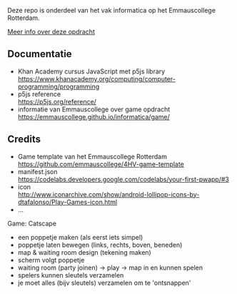 Deze repo is onderdeel van het vak informatica op het Emmauscollege Rotterdam.

[Meer info over deze opdracht](https://informatica.emmauscollege.nl/)

## Documentatie
- Khan Academy cursus JavaScript met p5js library <br>
https://www.khanacademy.org/computing/computer-programming/programming
- p5js reference <br>
https://p5js.org/reference/
- informatie van Emmauscollege over game opdracht <br>
https://emmauscollege.github.io/informatica/game/

## Credits
- Game template van het Emmauscollege Rotterdam <br>
        https://github.com/emmauscollege/4HV-game-template
- manifest.json <br>
        https://codelabs.developers.google.com/codelabs/your-first-pwapp/#3
- icon <br>
        http://www.iconarchive.com/show/android-lollipop-icons-by-dtafalonso/Play-Games-icon.html
- ...

Game: Catscape
- een poppetje maken (als eerst iets simpel)
- poppetje laten bewegen (links, rechts, boven, beneden)
- map & waiting room design (tekening maken)
- scherm volgt poppetje
- waiting room (party joinen) -> play -> map in en kunnen spelen
- spelers kunnen sleutels verzamelen
- je moet alles (bijv sleutels) verzamelen om te 'ontsnappen'
